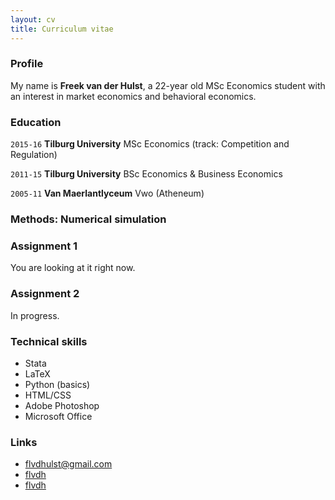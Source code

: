 ```yaml
---
layout: cv
title: Curriculum vitae
---
```



### Profile

My name is **Freek van der Hulst**, a 22-year old MSc Economics student with an interest in market economics and behavioral economics. 

### Education

`2015-16`
__Tilburg University__ MSc Economics (track: Competition and Regulation)

`2011-15`
__Tilburg University__ BSc Economics & Business Economics

`2005-11`
__Van Maerlantlyceum__ Vwo (Atheneum)

### Methods: Numerical simulation

### Assignment 1

You are looking at it right now.

### Assignment 2

In progress.


### Technical skills

* Stata
* LaTeX
* Python (basics)
* HTML/CSS
* Adobe Photoshop
* Microsoft Office


### Links

* <i class="fa fa-envelope"></i> <a href="mailto:flvdhulst@gmail.com">flvdhulst@gmail.com</a><br />
* <i class="fa fa-github"></i> <a href="http://github.com/flvdh">flvdh</a><br />
* <i class="fa fa-linkedin"></i> <a href="http://linkedin.com/in/flvdh">flvdh</a><br />

<!-- ### Footer

Last updated: March 2016 -->
